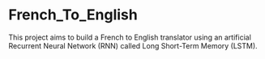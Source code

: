 # French_To_English
This project aims to build a French to English translator using an artificial Recurrent Neural Network (RNN) called Long Short-Term Memory (LSTM).
